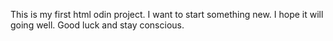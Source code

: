 This is my first html odin project.
I want to start something new.
I hope it will going well.
Good luck and stay conscious.
